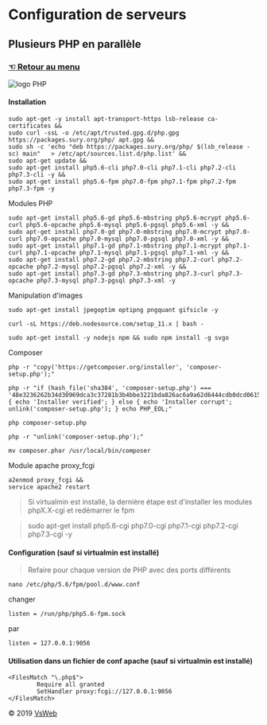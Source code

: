 Configuration de serveurs
==
Plusieurs PHP en parallèle
-
### [&#9756; Retour au menu](../README.md)
![logo PHP](http://php.net//images/logos/new-php-logo.svg "logo php")

#### Installation

	sudo apt-get -y install apt-transport-https lsb-release ca-certificates &&
	sudo curl -ssL -o /etc/apt/trusted.gpg.d/php.gpg https://packages.sury.org/php/	apt.gpg &&
	sudo sh -c 'echo "deb https://packages.sury.org/php/ $(lsb_release -sc) main" 	> /etc/apt/sources.list.d/php.list' &&
	sudo apt-get update &&
	sudo apt-get install php5.6-cli php7.0-cli php7.1-cli php7.2-cli php7.3-cli -y &&
	sudo apt-get install php5.6-fpm php7.0-fpm php7.1-fpm php7.2-fpm php7.3-fpm -y
	
Modules PHP

	sudo apt-get install php5.6-gd php5.6-mbstring php5.6-mcrypt php5.6-curl php5.6-opcache php5.6-mysql php5.6-pgsql php5.6-xml -y &&
	sudo apt-get install php7.0-gd php7.0-mbstring php7.0-mcrypt php7.0-curl php7.0-opcache php7.0-mysql php7.0-pgsql php7.0-xml -y &&
	sudo apt-get install php7.1-gd php7.1-mbstring php7.1-mcrypt php7.1-curl php7.1-opcache php7.1-mysql php7.1-pgsql php7.1-xml -y &&
	sudo apt-get install php7.2-gd php7.2-mbstring php7.2-curl php7.2-opcache php7.2-mysql php7.2-pgsql php7.2-xml -y &&
	sudo apt-get install php7.3-gd php7.3-mbstring php7.3-curl php7.3-opcache php7.3-mysql php7.3-pgsql php7.3-xml -y
    
Manipulation d'images

    sudo apt-get install jpegoptim optipng pngquant gifsicle -y
    
    curl -sL https://deb.nodesource.com/setup_11.x | bash -
    
    sudo apt-get install -y nodejs npm && sudo npm install -g svgo

Composer

    php -r "copy('https://getcomposer.org/installer', 'composer-setup.php');"
    
    php -r "if (hash_file('sha384', 'composer-setup.php') === '48e3236262b34d30969dca3c37281b3b4bbe3221bda826ac6a9a62d6444cdb0dcd0615698a5cbe587c3f0fe57a54d8f5') { echo 'Installer verified'; } else { echo 'Installer corrupt'; unlink('composer-setup.php'); } echo PHP_EOL;"
    
    php composer-setup.php
    
    php -r "unlink('composer-setup.php');"
    
    mv composer.phar /usr/local/bin/composer
	
Module apache proxy_fcgi

    a2enmod proxy_fcgi &&
    service apache2 restart
    
> Si virtualmin est installé, la dernière étape est d'installer les modules phpX.X-cgi et redémarrer le fpm

> sudo apt-get install php5.6-cgi php7.0-cgi php7.1-cgi php7.2-cgi php7.3-cgi -y
    
#### Configuration (sauf si virtualmin est installé)
> Refaire pour chaque version de PHP avec des ports différents
    
    nano /etc/php/5.6/fpm/pool.d/www.conf

changer

    listen = /run/php/php5.6-fpm.sock

par
	
	listen = 127.0.0.1:9056
	
#### Utilisation dans un fichier de conf apache (sauf si virtualmin est installé)

    <FilesMatch "\.php$">
            Require all granted
            SetHandler proxy:fcgi://127.0.0.1:9056
    </FilesMatch>

&copy; 2019 [VsWeb](https://vsweb.be)
